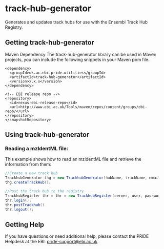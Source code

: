 # track-hub-generator
Generates and updates track hubs for use with the Ensembl Track Hub Registry.

## Getting track-hub-generator

Maven Dependency
The track-hub-generator library can be used in Maven projects, you can include the following snippets in your Maven pom file.
 
 ```maven
 <dependency>
   <groupId>uk.ac.ebi.pride.utilities</groupId>
   <artifactId>track-hub-generator</artifactId>
   <version>x.x.x</version>
 </dependency> 
 ```
 
  ```maven
 <!-- EBI release repo -->
  <repository>
    <id>nexus-ebi-release-repo</id>
    <url>http://www.ebi.ac.uk/Tools/maven/repos/content/groups/ebi-repo/</url>
  </repository>
 </snapshotRepository>
  ```
  
## Using track-hub-generator

### Reading a mzIdentML file:

This example shows how to read an mzIdentML file and retrieve the information from them:

```java
//Create a new track hub
TrackhubGenerator thg = new TrackhubGenerator(hubName, trackName, emailAddress, speciesShort, speciesSci, assembly, TrackType.bigBed, bigDataURL, centre, hubShortLabel, hubLongLabel, trackShortLabel, trackLongLabel, trackTaxaID, trackTissue, trackCellType, trackDisese, trackPubDate, trackInstruments, trackKeywords, trackOtherOmics, trackPubReference, trackhub;
thg.createTrackHub();

//Post the track hub to the registry
TrackhubRegister thr = thr = new TrackhubRegister(server, user, password, url, PostType.PROTEOMICS, SearchType.PUBLIC, assemblies) {
thr.login();
thr.postTrackhub()
thr.logout();
```

## Getting Help

If you have questions or need additional help, please contact the PRIDE Helpdesk at the EBI: pride-support@ebi.ac.uk.
